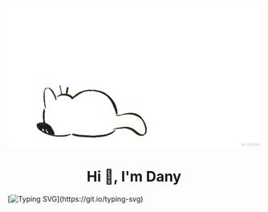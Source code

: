 
<p align="center">
<img alt="loficity" width="600px" src="https://github.com/danyambuehl/danyambuehl/blob/main/studiogif.gif"</img>
</p>

<p align="center">
<h1 align="center">Hi 👋, I'm Dany</h1>
</p>

<p align="center">

[![Typing SVG](https://readme-typing-svg.demolab.com?font=Fira+Code&size=21&duration=3500&pause=200&color=F72D10&width=435&lines=DevOps+%40+Swisscom;Always+learning+new+things;making+my+mind+my+best+friend;Sphinx+of+black+quartz%2C+judge+my+vow;Let+me+know+when+you+smell+any+deadlines+i+haven't+been+told+about.)](https://git.io/typing-svg)
  
</p>

